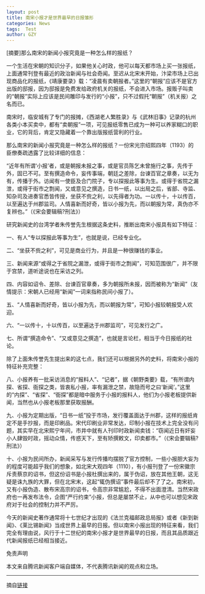```yaml
---
layout: post
title: 南宋小报才是世界最早的日报雏形
categories: News
tags:  Test
author: GZY
---
```


[摘要]那么南宋的新闻小报究竟是一种怎么样的报纸？

一个生活在宋朝的知识分子，如果他关心时政，他可以每天都市场上买一张报纸，上面通常刊登有最近的政治新闻与社会奇闻。至迟从北宋末开始，汴梁市场上已出现商品化的报纸，《靖康要录》载：“凌晨有卖朝报者。”这里的“朝报”应该不是官方出版的邸报，因为邸报是免费发给政府机关的报纸，不会进入市场。报贩子叫卖的“朝报”实际上应该是民间雕印与发行的“小报”，只不过假托“朝报”（机关报）之名而已。

南宋时，临安城有了专门的报摊，《西湖老人繁胜录》与《武林旧事》记录的杭州各类小本买卖中，都有“卖朝报”一项，可见报纸零售已成为一种可以养家糊口的职业，它的背后，肯定又隐藏着一个靠出版报纸营利的行业。

那么南宋的新闻小报究竟是一种怎么样的报纸？一份宋光宗绍熙四年（1193）的臣僚奏疏透露了比较详细的信息：

“近年有所谓‘小报’者，或是朝报未报之事，或是官员陈乞未曾施行之事，先传于外，固已不可。至有撰造命令，妄传事端，朝廷之差除，台谏百官之章奏，以无为有，传播于外。访闻有一使臣及合门院子，专以探报此等事为生。或得于省院之漏泄，或得于街市之剽闻，又或意见之撰造，日书一纸，以出局之后，省部、寺监、知杂司及进奏官悉皆传授，坐获不赀之利，以先得者为功。一以传十，十以传百，以至遍达于州郡监司。人情喜新而好奇，皆以小报为先，而以朝报为常，真伪亦不复辨也。”（《宋会要辑稿?刑法》）

研究新闻史的台湾学者朱传誉先生根据这条史料，推断出南宋小报具有如下特征：

一、有人“专以探报此等事为生”，也就是说，已经专业化。

二、“坐获不赀之利”，可见是商业行为，并且是一种很赚钱的事业。

三、新闻来源“或得之于省院之漏泄，或得于街市之剽闻”，可知范围很广，并不限于宫禁，道听途说也在采访之列。

四、内容如诏令、差除、台谏百官章奏，多为朝报所未报，因而被称为“新闻”（友情提示：宋朝人已经用“新闻”一词来指称民间小报了）。

五、“人情喜新而好奇，皆以小报为先，而以朝报为常”，可知小报较朝报受人欢迎。

六、“一以传十，十以传百，以至遍达于州郡监司”，可见发行之广。

七、所谓“撰造命令”、“又或意见之撰造”，也就是言论栏，相当于今日报纸的社论。

除了上面朱传誉先生提出来的这七点，我们还可以根据另外的史料，将南宋小报的特征补充完整：

八、小报养有一批采访消息的“报料人”、“记者”，据《朝野类要》载，“有所谓内探、省探、衙探之类，皆衷私小报，率有漏泄之禁，故隐而号之曰‘新闻’。”这里的“内探”、“省探”、“衙探”都是暗中服务于小报的报料人，他们为小报老板提供新闻，当然也从小报老板那里获取报酬。

九、小报为定期出版，“日书一纸”投于市场，发行覆盖面达于州郡，这样的报纸肯定不是手抄报，而是印刷品。宋代印刷业非常发达，印制小报在技术上完全没有问题，其实早在北宋熙宁年间，市井中就有人刊印时政新闻卖钱：“窃闻近日有奸妄小人肆毁时政，摇动众情，传惑天下，至有矫撰敕文，印卖都市。”（《宋会要辑稿?刑法》）

十、小报为民间所办，新闻采写与发行传播均摆脱了官方控制，一些小报胆大妄为的程度可能超乎我们的想象，如北宋大观四年（1110），有小报刊登了一份宋徽宗斥责蔡京的诏书，但这份诏书是小报杜撰出来的，属于伪诏，放在其他王朝，这无疑是诛九族的大罪，但在北宋末，这起“辄伪撰诏”事件最后却不了了之。南宋初，又有小报伪造、散布宋高宗的诏书，令高宗非常尴尬，不得不出面澄清。当然宋政府也一再发布法令，企图“严行约束”小报，但总是屡禁不止，从中也可以想见宋政府对于社会的控制力并不严厉。

今天的新闻史著作通常将十七世纪才出现的《法兰克福邮政总局报》或者《新到新闻》、《莱比锡新闻》当成世界上最早的日报。但以南宋小报出现的特征来看，我们完全有理由说，风行于十二世纪的南宋小报才是世界最早的日报，而且其品质跟近代新闻报纸已经相当接近。

免责声明

本文来自腾讯新闻客户端自媒体，不代表腾讯新闻的观点和立场。

*****

摘自[链接](https://view.news.qq.com/a/20180503/035430.htm)
